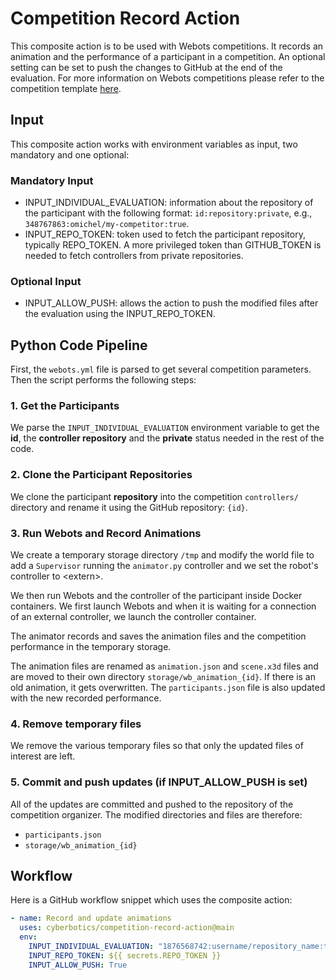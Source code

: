 # Competition Record Action

This composite action is to be used with Webots competitions.
It records an animation and the performance of a participant in a competition. An optional setting can be set to push the changes to GitHub at the end of the evaluation.
For more information on Webots competitions please refer to the competition template [here](https://github.com/cyberbotics/competition-template/blob/main/README.md).

## Input

This composite action works with environment variables as input, two mandatory and one optional:

### Mandatory Input

- INPUT_INDIVIDUAL_EVALUATION: information about the repository of the participant with the following format: `id:repository:private`, e.g., `348767863:omichel/my-competitor:true`.
- INPUT_REPO_TOKEN: token used to fetch the participant repository, typically REPO_TOKEN. A more privileged token than GITHUB_TOKEN is needed to fetch controllers from private repositories.

### Optional Input

- INPUT_ALLOW_PUSH: allows the action to push the modified files after the evaluation using the INPUT_REPO_TOKEN.

## Python Code Pipeline

First, the `webots.yml` file is parsed to get several competition parameters. Then the script performs the following steps:

### 1. Get the Participants

We parse the `INPUT_INDIVIDUAL_EVALUATION` environment variable to get the **id**, the **controller repository** and the **private** status needed in the rest of the code.

### 2. Clone the Participant Repositories

We clone the participant **repository** into the competition `controllers/` directory and rename it using the GitHub repository: `{id}`.

### 3. Run Webots and Record Animations

We create a temporary storage directory `/tmp` and modify the world file to add a `Supervisor` running the `animator.py` controller and we set the robot's controller to \<extern\>.

We then run Webots and the controller of the participant inside Docker containers. We first launch Webots and when it is waiting for a connection of an external controller, we launch the controller container.

The animator records and saves the animation files and the competition performance in the temporary storage.

The animation files are renamed as `animation.json` and `scene.x3d` files and are moved to their own directory `storage/wb_animation_{id}`. If there is an old animation, it gets overwritten.
The `participants.json` file is also updated with the new recorded performance.

### 4. Remove temporary files

We remove the various temporary files so that only the updated files of interest are left.

### 5. Commit and push updates (if INPUT_ALLOW_PUSH is set)

All of the updates are committed and pushed to the repository of the competition organizer.
The modified directories and files are therefore:

- `participants.json`
- `storage/wb_animation_{id}`

## Workflow

Here is a GitHub workflow snippet which uses the composite action:

```yaml
- name: Record and update animations
  uses: cyberbotics/competition-record-action@main
  env:
    INPUT_INDIVIDUAL_EVALUATION: "1876568742:username/repository_name:true"
    INPUT_REPO_TOKEN: ${{ secrets.REPO_TOKEN }}
    INPUT_ALLOW_PUSH: True
```
